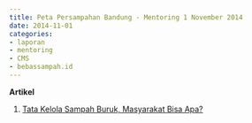 ```yaml
---
title: Peta Persampahan Bandung - Mentoring 1 November 2014
date: 2014-11-01
categories:
- laporan
- mentoring
- CMS
- bebassampah.id
---
```


**Artikel**

1. [Tata Kelola Sampah Buruk, Masyarakat Bisa Apa?](http://ciptamedia.org/tata-kelola-sampah-buruk-masyarakat-bisa-apa/)
